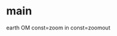 # main
earth OM
const=zoom in
const=zoomout
<!DOCTYPE html>
<html lang="en">
<head>
    <meta charset="UTF-8">
    <meta name="viewport" content="width=device-width, initial-scale=1.0">
    <title>Dubai City 3D</title>
    <script src="https://cdnjs.cloudflare.com/ajax/libs/three.js/r128/three.min.js"></script>
    <script src="https://cdn.jsdelivr.net/npm/three@0.128/examples/js/loaders/GLTFLoader.js"></script>
    <style>
        body { margin: 0; }
        canvas { display: block; }
    </style>
</head>
<body>
    <script>
        // Scene setup
        const scene = new THREE.Scene();
        const camera = new THREE.PerspectiveCamera(75, window.innerWidth / window.innerHeight, 0.1, 1000);
        const renderer = new THREE.WebGLRenderer({ antialias: true });
        renderer.setSize(window.innerWidth, window.innerHeight);
        renderer.shadowMap.enabled = true;
        document.body.appendChild(renderer.domElement);
        
        // Ground (desert texture)
        const textureLoader = new THREE.TextureLoader();
        const desertTexture = textureLoader.load('https://threejsfundamentals.org/threejs/resources/images/sand.jpg');
        const groundGeometry = new THREE.PlaneGeometry(500, 500);
        const groundMaterial = new THREE.MeshStandardMaterial({ map: desertTexture });
        const ground = new THREE.Mesh(groundGeometry, groundMaterial);
        ground.rotation.x = -Math.PI / 2;
        scene.add(ground);
        
        // Function to create textured buildings
        function createBuilding(x, z, height, textureURL) {
            const buildingTexture = textureLoader.load(textureURL);
            const geometry = new THREE.BoxGeometry(10, height, 10);
            const material = new THREE.MeshStandardMaterial({ map: buildingTexture });
            const building = new THREE.Mesh(geometry, material);
            building.position.set(x, height / 2, z);
            building.castShadow = true;
            scene.add(building);
        }
        
        // Adding Dubai-style skyscrapers with textures
        createBuilding(0, 0, 100, 'https://threejsfundamentals.org/threejs/resources/images/buildingTexture.jpg'); // Burj Khalifa style
        createBuilding(-30, 10, 40, 'https://threejsfundamentals.org/threejs/resources/images/buildingTexture.jpg');
        createBuilding(30, -20, 50, 'https://threejsfundamentals.org/threejs/resources/images/buildingTexture.jpg');
        createBuilding(-50, 20, 30, 'https://threejsfundamentals.org/threejs/resources/images/buildingTexture.jpg');
        
        // Creating a simple interior for one building
        function createInterior() {
            const roomGeometry = new THREE.BoxGeometry(20, 10, 20);
            const roomMaterial = new THREE.MeshStandardMaterial({ color: 0xaaaaaa, side: THREE.DoubleSide });
            const room = new THREE.Mesh(roomGeometry, roomMaterial);
            room.position.set(50, 5, 50);
            scene.add(room);
        }
        createInterior();
        
        // Adding Arabian NPCs
        const loader = new THREE.GLTFLoader();
        let npcs = [];
        
        function loadNPC(positionX, positionZ) {
            loader.load('https://cdn.jsdelivr.net/gh/KhronosGroup/glTF-Sample-Models/2.0/AnimatedHuman/glTF/AnimatedHuman.gltf', function(gltf) {
                let npc = gltf.scene;
                npc.scale.set(2, 2, 2);
                npc.position.set(positionX, 0, positionZ);
                scene.add(npc);
                npcs.push(npc);
            });
        }
        
        // Spawn multiple NPCs around the city
        loadNPC(10, 10);
        loadNPC(-20, 15);
        loadNPC(30, -10);
        loadNPC(-40, 20);
        
        // NPC Movement
        function animateNPCs() {
            npcs.forEach(npc => {
                npc.position.x += Math.sin(Date.now() * 0.001) * 0.02;
                npc.position.z += Math.cos(Date.now() * 0.001) * 0.02;
            });
        }
        
        // Airport (Muscat International Airport representation)
        function createAirport(x, z) {
            const airportGeometry = new THREE.BoxGeometry(80, 5, 200);
            const airportMaterial = new THREE.MeshStandardMaterial({ color: 0x555555 });
            const airport = new THREE.Mesh(airportGeometry, airportMaterial);
            airport.position.set(x, 2.5, z);
            scene.add(airport);
        }
        createAirport(100, -100);
        
        // Lighting
        const ambientLight = new THREE.AmbientLight(0xffffff, 0.5);
        scene.add(ambientLight);
        
        const directionalLight = new THREE.DirectionalLight(0xffffff, 1);
        directionalLight.position.set(50, 100, 50);
        directionalLight.castShadow = true;
        scene.add(directionalLight);
        
        // Camera position
        camera.position.set(0, 50, 150);
        
        // Animation loop
        function animate() {
            requestAnimationFrame(animate);
            animateNPCs();
            renderer.render(scene, camera);
        }
        animate();
    </script>
</body>
</html>




